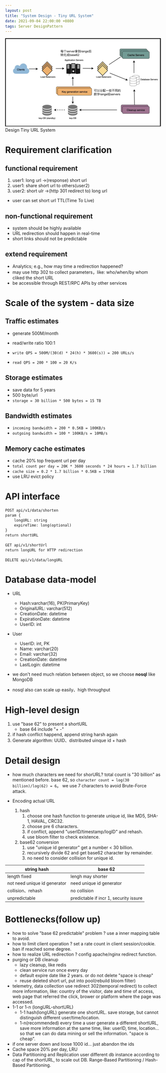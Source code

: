 ```yaml
---
layout: post
title: "System Design - Tiny URL System"
date: 2021-09-04 22:00:00 +0800
tags: Server DesignPattern
---
```


![Tiny URL System](/assets/images/2021-09-04-SystemDesign_TinyURLSystem_1.jpeg)
Design Tiny URL System

# Requirement clarification

## functional requirement

1. user1: long url ->(response) short url
2. user1: share short url to others(user2)
3. user2: short ulr ->(http 301 redirect to) long url

- user can set short url TTL(Time To Live)

## non-functional requirement

- system should be highly available
- URL redirection should happen in real-time
- short links should not be predictable

## extend requirement

- Analytics; e.g., how may time a redirection happened?
- may use http 302 to collect parameters，like: who/when/by whom cliked the short URL
- be accessible through REST/RPC APIs by other services

# Scale of the system - data size

## Traffic estimates

- generate 500M/month
- read/write ratio 100:1

- `write QPS = 500M/(30(d) * 24(h) * 3600(s)) = 200 URLs/s`
- `read QPS = 200 * 100 = 20 K/s`

## Storage estimates

- save data for 5 years
- 500 byte/url
- `storage = 30 billion * 500 bytes = 15 TB`

## Bandwidth estimates

- `incoming bandwidth = 200 * 0.5KB = 100KB/s`
- `outgoing bandwidth = 100 * 100KB/s = 10MB/s`

## Memory cache estimates

- cache 20% top frequent url per day
- `total count per day = 20K * 3600 seconds * 24 hours = 1.7 billion`
- `cache size = 0.2 * 1.7 billion * 0.5KB = 170GB`
- use LRU evict policy

# API interface

```
POST api/v1/data/shorten
param {
    longURL: string
    expireTime: long(optional)
}
return shortURL

GET api/v1/shortUrl
return longURL for HTTP redirection

DELETE api/v1/data/longURL
```

# Database data-model

- URL

  - Hash:varchar(16), PK(PrimaryKey)
  - OriginalURL: varchar(512)
  - CreationDate: datetime
  - ExpirationDate: datetime
  - UserID: int

- User

  - UserID: int, PK
  - Name: varchar(20)
  - Email: varchar(32)
  - CreationDate: datetime
  - LastLogin: datetime

- we don't need much relation between object, so we choose **nosql** like MongoDB
- nosql also can scale up easily、high throughput

# High-level design

1. use "base 62" to present a shortURL
   - base 64 include "+ -"
2. if hash conflict happend, append string harsh again
3. Generate algorithm: UUID、distributed uinque id + hash

# Detail design

- how much characters we need for shorURL?
  total count is "30 billion" as mentioned before.
  base 62, so `character count = log(30 billion)/log(62) = 6`。
  we use 7 characters to avoid Brute-Force attack.

- Encoding actual URL
  1. hash
     1. choose one hash function to generate unique id, like MD5, SHA-1, HAVAL, CRC32.
     2. choose pre 6 characters.
     3. if conflict, append "userID/timestamp/logID" and rehash.
     4. use bloom filter to check existence.
  2. base62 conversion
     1. use "unique id generator" get a number < 30 billion.
     2. recursively divide 62 and get base62 character by remainder.
     3. no need to consider collision for unique id.

| string hash                  | base 62                                |
| ---------------------------- | -------------------------------------- |
| length fixed                 | lengh may shorter                      |
| not need unique id generator | need unique id generator               |
| collision、rehash            | no collision                           |
| unpredictable                | predictable if incr 1, security issure |

# Bottlenecks(follow up)

- how to solve "base 62 predictable" problem ?
  use a inner mapping table to avoid.
- how to limit client operation ?
  set a rate count in client session/cookie. ban if reached some degree.
- how to realize URL redirection ?
  config apache/nginx redirect function.
- purging or DB cleanup
  - lazy cleanup, like redis
  - clean service run once every day
  - default expire date like 2 years. or do not delete "space is cheap"
  - reuse deleted short url, put into pool(rebuild bloom filter)
- telemetry, data collection
  use redirect 302(temporal redirect) to collect more information, like:
  country of the visitor, date and time of access, web page that referred the click,
  brower or platform where the page was accessed.
- 1-1 or 1-n (longURL-shortURL)
  - 1-1
    hash(longURL) generate one shortURL. save storage, but cannot distinguish different user/time/location.
  - 1-n(recommended)
    every time a user generate a different shortURL, save more information at the same time, like:
    userID, time, location...
    so that we can do data mining or sell the information.
    "space is cheap".
- if one server down and loose 1000 id...
  just abandon the ids
- Cache
  space 20% per day, LRU
- Data Partitioning and Replication
  user different db instance according to cap of the shortURL, to scale out DB.
  Range-Based Partitioning / Hash-Based Partitioning.

